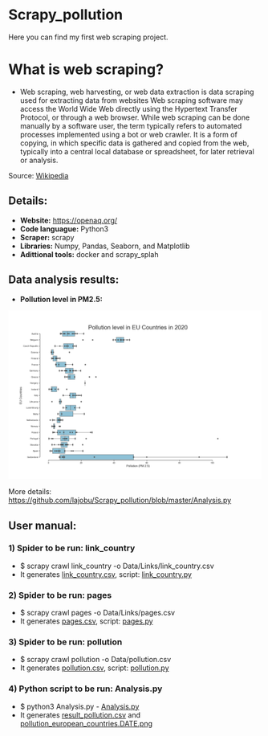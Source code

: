# Scrapy_pollution

Here you can find my first web scraping project.

# What is web scraping?

* Web scraping, web harvesting, or web data extraction is data scraping used for extracting data from websites Web scraping software may access the World Wide Web directly using the Hypertext Transfer Protocol, or through a web browser. While web scraping can be done manually by a software user, the term typically refers to automated processes implemented using a bot or web crawler. It is a form of copying, in which specific data is gathered and copied from the web, typically into a central local database or spreadsheet, for later retrieval or analysis. 

Source: [Wikipedia](https://en.wikipedia.org/wiki/Web_scraping)

## Details:

* **Website:** https://openaq.org/
* **Code languague:** Python3
* **Scraper:** scrapy
* **Libraries:** Numpy, Pandas, Seaborn, and Matplotlib
* **Adittional tools:** docker and scrapy_splah

## Data analysis results:

* **Pollution level in PM2.5:**

![alt text](https://github.com/lajobu/Scrapy_pollution/blob/master/pollution_european_countries.2020-04-25%2012.15.png)

More details: https://github.com/lajobu/Scrapy_pollution/blob/master/Analysis.py

## User manual:

### 1) Spider to be run: link_country
* $ scrapy crawl link_country -o Data/Links/link_country.csv
* It generates [link_country.csv](https://github.com/lajobu/Scrapy_pollution/blob/master/WS_project/Data/Links/link_country.csv), script: [link_country.py](https://github.com/lajobu/Scrapy_pollution/blob/master/WS_project/WS_project/spiders/link_country.py)

### 2) Spider to be run: pages
* $ scrapy crawl pages -o Data/Links/pages.csv
* It generates [pages.csv](https://github.com/lajobu/Scrapy_pollution/blob/master/WS_project/Data/Links/pages.csv), script: [pages.py](https://github.com/lajobu/Scrapy_pollution/blob/master/WS_project/WS_project/spiders/pages.py)

### 3) Spider to be run: pollution
* $ scrapy crawl pollution -o Data/pollution.csv
* It generates [pollution.csv](https://github.com/lajobu/Scrapy_pollution/blob/master/WS_project/Data/pollution.csv), script: [pollution.py](https://github.com/lajobu/Scrapy_pollution/blob/master/WS_project/WS_project/spiders/pollution.py)

### 4) Python script to be run: Analysis.py
* $ python3 Analysis.py - [Analysis.py](https://github.com/lajobu/Scrapy_pollution/blob/master/Analysis.py)
* It generates [result_pollution.csv](https://github.com/lajobu/Scrapy_pollution/blob/master/result_pollution.csv) and [pollution_european_countries.DATE.png](https://github.com/lajobu/Scrapy_pollution/blob/master/pollution_european_countries.2020-04-25%2012.15.png)
